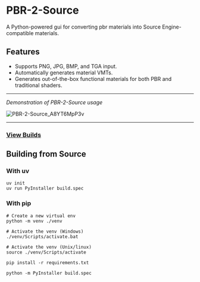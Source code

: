 # PBR-2-Source
A Python-powered gui for converting pbr materials into Source Engine-compatible materials.

## Features
- Supports PNG, JPG, BMP, and TGA input.
- Automatically generates material VMTs.
- Generates out-of-the-box functional materials for both PBR and traditional shaders.

---

*Demonstration of PBR-2-Source usage*

![PBR-2-Source_A8YT6MpP3v](https://github.com/user-attachments/assets/f6f09f18-ce38-49bc-9822-fb045e30b229)
 
---
### [View Builds](https://github.com/koerismo/PBR-2-Source/releases)

## Building from Source

### With uv

```
uv init
uv run PyInstaller build.spec
```

### With pip

```
# Create a new virtual env
python -m venv ./venv

# Activate the venv (Windows)
./venv/Scripts/activate.bat

# Activate the venv (Unix/linux)
source ./venv/Scripts/activate

pip install -r requirements.txt

python -m PyInstaller build.spec
```
